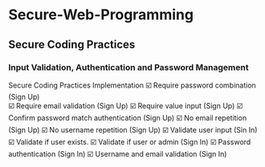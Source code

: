 # Secure-Web-Programming

## Secure Coding Practices
### Input Validation, Authentication and Password Management
Secure Coding Practices Implementation
☑️ Require password combination (Sign Up) <br>
☑️ Require email validation (Sign Up)
☑️ Require value input (Sign Up)
☑️ Confirm password match authentication (Sign Up)
☑️ No email repetition (Sign Up)
☑️ No username repetition (Sign Up)
☑️ Validate user input (Sin In)
☑️ Validate if user exists.
☑️ Validate if user or admin (Sign In)
☑️ Password authentication (Sign In) 
☑️ Username and email validation (Sign In)
